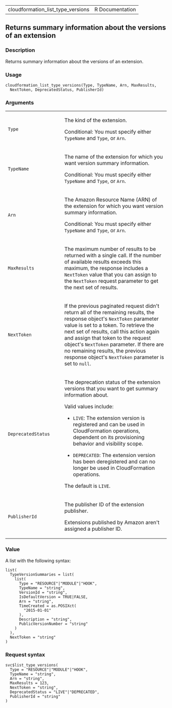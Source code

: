 <table style="width: 100%;">
<tbody>
<tr class="odd">
<td>cloudformation_list_type_versions</td>
<td style="text-align: right;">R Documentation</td>
</tr>
</tbody>
</table>

## Returns summary information about the versions of an extension

### Description

Returns summary information about the versions of an extension.

### Usage

    cloudformation_list_type_versions(Type, TypeName, Arn, MaxResults,
      NextToken, DeprecatedStatus, PublisherId)

### Arguments

<table>
<colgroup>
<col style="width: 35%" />
<col style="width: 65%" />
</colgroup>
<tbody>
<tr class="odd">
<td><code id="cloudformation_list_type_versions_:_Type">Type</code></td>
<td><p>The kind of the extension.</p>
<p>Conditional: You must specify either <code>TypeName</code> and
<code>Type</code>, or <code>Arn</code>.</p></td>
</tr>
<tr class="even">
<td><code
id="cloudformation_list_type_versions_:_TypeName">TypeName</code></td>
<td><p>The name of the extension for which you want version summary
information.</p>
<p>Conditional: You must specify either <code>TypeName</code> and
<code>Type</code>, or <code>Arn</code>.</p></td>
</tr>
<tr class="odd">
<td><code id="cloudformation_list_type_versions_:_Arn">Arn</code></td>
<td><p>The Amazon Resource Name (ARN) of the extension for which you
want version summary information.</p>
<p>Conditional: You must specify either <code>TypeName</code> and
<code>Type</code>, or <code>Arn</code>.</p></td>
</tr>
<tr class="even">
<td><code
id="cloudformation_list_type_versions_:_MaxResults">MaxResults</code></td>
<td><p>The maximum number of results to be returned with a single call.
If the number of available results exceeds this maximum, the response
includes a <code>NextToken</code> value that you can assign to the
<code>NextToken</code> request parameter to get the next set of
results.</p></td>
</tr>
<tr class="odd">
<td><code
id="cloudformation_list_type_versions_:_NextToken">NextToken</code></td>
<td><p>If the previous paginated request didn't return all of the
remaining results, the response object's <code>NextToken</code>
parameter value is set to a token. To retrieve the next set of results,
call this action again and assign that token to the request object's
<code>NextToken</code> parameter. If there are no remaining results, the
previous response object's <code>NextToken</code> parameter is set to
<code>null</code>.</p></td>
</tr>
<tr class="even">
<td><code
id="cloudformation_list_type_versions_:_DeprecatedStatus">DeprecatedStatus</code></td>
<td><p>The deprecation status of the extension versions that you want to
get summary information about.</p>
<p>Valid values include:</p>
<ul>
<li><p><code>LIVE</code>: The extension version is registered and can be
used in CloudFormation operations, dependent on its provisioning
behavior and visibility scope.</p></li>
<li><p><code>DEPRECATED</code>: The extension version has been
deregistered and can no longer be used in CloudFormation
operations.</p></li>
</ul>
<p>The default is <code>LIVE</code>.</p></td>
</tr>
<tr class="odd">
<td><code
id="cloudformation_list_type_versions_:_PublisherId">PublisherId</code></td>
<td><p>The publisher ID of the extension publisher.</p>
<p>Extensions published by Amazon aren't assigned a publisher
ID.</p></td>
</tr>
</tbody>
</table>

### Value

A list with the following syntax:

    list(
      TypeVersionSummaries = list(
        list(
          Type = "RESOURCE"|"MODULE"|"HOOK",
          TypeName = "string",
          VersionId = "string",
          IsDefaultVersion = TRUE|FALSE,
          Arn = "string",
          TimeCreated = as.POSIXct(
            "2015-01-01"
          ),
          Description = "string",
          PublicVersionNumber = "string"
        )
      ),
      NextToken = "string"
    )

### Request syntax

    svc$list_type_versions(
      Type = "RESOURCE"|"MODULE"|"HOOK",
      TypeName = "string",
      Arn = "string",
      MaxResults = 123,
      NextToken = "string",
      DeprecatedStatus = "LIVE"|"DEPRECATED",
      PublisherId = "string"
    )
